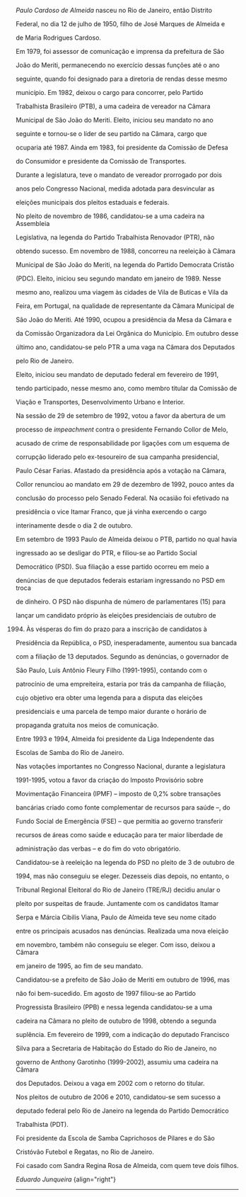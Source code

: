 

*Paulo Cardoso de Almeida* nasceu no Rio de Janeiro, então Distrito

Federal, no dia 12 de julho de 1950, filho de José Marques de Almeida e

de Maria Rodrigues Cardoso.



Em 1979, foi assessor de comunicação e imprensa da prefeitura de São

João do Meriti, permanecendo no exercício dessas funções até o ano

seguinte, quando foi designado para a diretoria de rendas desse mesmo

município. Em 1982, deixou o cargo para concorrer, pelo Partido

Trabalhista Brasileiro (PTB), a uma cadeira de vereador na Câmara

Municipal de São João do Meriti. Eleito, iniciou seu mandato no ano

seguinte e tornou-se o líder de seu partido na Câmara, cargo que

ocuparia até 1987. Ainda em 1983, foi presidente da Comissão de Defesa

do Consumidor e presidente da Comissão de Transportes.



Durante a legislatura, teve o mandato de vereador prorrogado por dois

anos pelo Congresso Nacional, medida adotada para desvincular as

eleições municipais dos pleitos estaduais e federais.



No pleito de novembro de 1986, candidatou-se a uma cadeira na Assembleia

Legislativa, na legenda do Partido Trabalhista Renovador (PTR), não

obtendo sucesso. Em novembro de 1988, concorreu na reeleição à Câmara

Municipal de São João do Meriti, na legenda do Partido Democrata Cristão

(PDC). Eleito, iniciou seu segundo mandato em janeiro de 1989. Nesse

mesmo ano, realizou uma viagem às cidades de Vila de Buticas e Vila da

Feira, em Portugal, na qualidade de representante da Câmara Municipal de

São João do Meriti. Até 1990, ocupou a presidência da Mesa da Câmara e

da Comissão Organizadora da Lei Orgânica do Município. Em outubro desse

último ano, candidatou-se pelo PTR a uma vaga na Câmara dos Deputados

pelo Rio de Janeiro.



Eleito, iniciou seu mandato de deputado federal em fevereiro de 1991,

tendo participado, nesse mesmo ano, como membro titular da Comissão de

Viação e Transportes, Desenvolvimento Urbano e Interior.



Na sessão de 29 de setembro de 1992, votou a favor da abertura de um

processo de *impeachment* contra o presidente Fernando Collor de Melo,

acusado de crime de responsabilidade por ligações com um esquema de

corrupção liderado pelo ex-tesoureiro de sua campanha presidencial,

Paulo César Farias. Afastado da presidência após a votação na Câmara,

Collor renunciou ao mandato em 29 de dezembro de 1992, pouco antes da

conclusão do processo pelo Senado Federal. Na ocasião foi efetivado na

presidência o vice Itamar Franco, que já vinha exercendo o cargo

interinamente desde o dia 2 de outubro.



Em setembro de 1993 Paulo de Almeida deixou o PTB, partido no qual havia

ingressado ao se desligar do PTR, e filiou-se ao Partido Social

Democrático (PSD). Sua filiação a esse partido ocorreu em meio a

denúncias de que deputados federais estariam ingressando no PSD em troca

de dinheiro. O PSD não dispunha de número de parlamentares (15) para

lançar um candidato próprio às eleições presidenciais de outubro de

1994. Às vésperas do fim do prazo para a inscrição de candidatos à

Presidência da República, o PSD, inesperadamente, aumentou sua bancada

com a filiação de 13 deputados. Segundo as denúncias, o governador de

São Paulo, Luís Antônio Fleury Filho (1991-1995), contando com o

patrocínio de uma empreiteira, estaria por trás da campanha de filiação,

cujo objetivo era obter uma legenda para a disputa das eleições

presidenciais e uma parcela de tempo maior durante o horário de

propaganda gratuita nos meios de comunicação.



Entre 1993 e 1994, Almeida foi presidente da Liga Independente das

Escolas de Samba do Rio de Janeiro.



Nas votações importantes no Congresso Nacional, durante a legislatura

1991-1995, votou a favor da criação do Imposto Provisório sobre

Movimentação Financeira (IPMF) – imposto de 0,2% sobre transações

bancárias criado como fonte complementar de recursos para saúde –, do

Fundo Social de Emergência (FSE) – que permitia ao governo transferir

recursos de áreas como saúde e educação para ter maior liberdade de

administração das verbas – e do fim do voto obrigatório.



Candidatou-se à reeleição na legenda do PSD no pleito de 3 de outubro de

1994, mas não conseguiu se eleger. Dezesseis dias depois, no entanto, o

Tribunal Regional Eleitoral do Rio de Janeiro (TRE/RJ) decidiu anular o

pleito por suspeitas de fraude. Juntamente com os candidatos Itamar

Serpa e Márcia Cibilis Viana, Paulo de Almeida teve seu nome citado

entre os principais acusados nas denúncias. Realizada uma nova eleição

em novembro, também não conseguiu se eleger. Com isso, deixou a Câmara

em janeiro de 1995, ao fim de seu mandato.



Candidatou-se a prefeito de São João de Meriti em outubro de 1996, mas

não foi bem-sucedido. Em agosto de 1997 filiou-se ao Partido

Progressista Brasileiro (PPB) e nessa legenda candidatou-se a uma

cadeira na Câmara no pleito de outubro de 1998, obtendo a segunda

suplência. Em fevereiro de 1999, com a indicação do deputado Francisco

Silva para a Secretaria de Habitação do Estado do Rio de Janeiro, no

governo de Anthony Garotinho (1999-2002), assumiu uma cadeira na Câmara

dos Deputados. Deixou a vaga em 2002 com o retorno do titular.



Nos pleitos de outubro de 2006 e 2010, candidatou-se sem sucesso a

deputado federal pelo Rio de Janeiro na legenda do Partido Democrático

Trabalhista (PDT).



Foi presidente da Escola de Samba Caprichosos de Pilares e do São

Cristóvão Futebol e Regatas, no Rio de Janeiro.



Foi casado com Sandra Regina Rosa de Almeida, com quem teve dois filhos.



*Eduardo Junqueira* {align="right"}

-------------------



